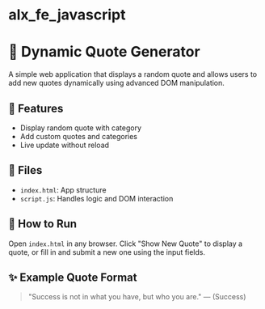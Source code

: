 # alx_fe_javascript

# 🎉 Dynamic Quote Generator

A simple web application that displays a random quote and allows users to add new quotes dynamically using advanced DOM manipulation.

## 🔧 Features

- Display random quote with category
- Add custom quotes and categories
- Live update without reload

## 📁 Files

- `index.html`: App structure
- `script.js`: Handles logic and DOM interaction

## 🚀 How to Run

Open `index.html` in any browser. Click "Show New Quote" to display a quote, or fill in and submit a new one using the input fields.

## ✨ Example Quote Format

> "Success is not in what you have, but who you are." — (Success)
